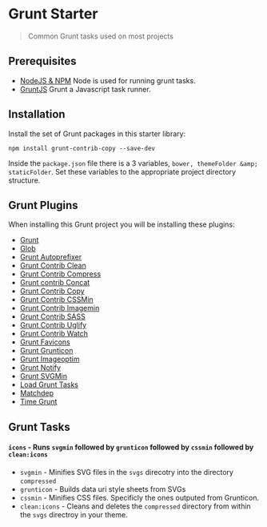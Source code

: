 # Grunt Starter

> Common Grunt tasks used on most projects

## Prerequisites

* [NodeJS & NPM](http://nodejs.org/) Node is used for running grunt tasks.
* [GruntJS](http://gruntjs.com/) Grunt a Javascript task runner.


## Installation

Install the set of Grunt packages in this starter library:

```shell
npm install grunt-contrib-copy --save-dev
```

Inside the `package.json` file there is a 3 variables, `bower, themeFolder &amp; staticFolder`. Set these variables to the appropriate project directory structure.


## Grunt Plugins

When installing this Grunt project you will be installing these plugins:

* [Grunt](http://gruntjs.com)
* [Glob](https://www.npmjs.com/package/glob)
* [Grunt Autoprefixer](https://www.npmjs.com/package/grunt-autoprefixer)
* [Grunt Contrib Clean](https://www.npmjs.com/package/grunt-contrib-clean)
* [Grunt Contrib Compress](https://www.npmjs.com/package/grunt-contrib-compress)
* [Grunt contrib Concat](https://www.npmjs.com/package/grunt-contrib-concat)
* [Grunt Contrib Copy](https://www.npmjs.com/package/grunt-contrib-copy)
* [Grunt Contrib CSSMin](https://www.npmjs.com/package/grunt-contrib-cssmin)
* [Grunt Contrib Imagemin](https://www.npmjs.com/package/grunt-contrib-imagemin)
* [Grunt Contrib SASS](https://www.npmjs.com/package/grunt-contrib-sass)
* [Grunt Contrib Uglify](https://www.npmjs.com/package/grunt-contrib-uglify)
* [Grunt Contrib Watch](https://www.npmjs.com/package/grunt-contrib-watch)
* [Grunt Favicons](https://www.npmjs.com/package/grunt-favicons)
* [Grunt Grunticon](https://www.npmjs.com/package/grunt-grunticon)
* [Grunt Imageoptim](https://www.npmjs.com/package/grunt-imageoptim)
* [Grunt Notify](https://www.npmjs.com/package/grunt-notify)
* [Grunt SVGMin](https://www.npmjs.com/package/grunt-svgmin)
* [Load Grunt Tasks](https://www.npmjs.com/package/load-grunt-tasks)
* [Matchdep](https://www.npmjs.com/package/matchdep)
* [Time Grunt](https://www.npmjs.com/package/time-grunt)

## Grunt Tasks

#### `icons` - Runs `svgmin` followed by `grunticon` followed by `cssmin` followed by `clean:icons`
* `svgmin` - Minifies SVG files in the `svgs` direcotry into the directory `compressed`
* `grunticon` - Builds data uri style sheets from SVGs
* `cssmin` - Minifies CSS files. Specificly the ones outputed from Grunticon.
* `clean:icons` - Cleans and deletes the `compressed` directory from within the `svgs` directroy in your theme.
